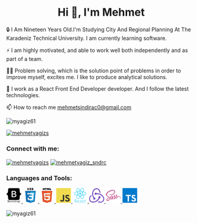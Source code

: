 <h1 align="center">Hi 👋, I'm Mehmet</h1>

🔒 I Am Nineteen Years Old.I'm Studying City And Regional Planning At The Karadeniz Technical University. I am currently learning software.
 
⚡ I am highly motivated, and able to work well both independently and as part of a team.

👨‍💻 Problem solving, which is the solution point of problems in order to improve myself, excites me. I like to produce analytical solutions.

🧳 I work as a React Front End Developer developer. And I follow the latest technologies.
                         
📫 How to reach me mehmetsindirac0@gmail.com


<p align="left"> <img src="https://komarev.com/ghpvc/?username=myagiz61&label=Profile%20views&color=0e75b6&style=flat" alt="myagiz61" /> </p>

<p align="left"> <a href="https://twitter.com/mehmetyagizs" target="blank"><img src="https://img.shields.io/twitter/follow/mehmetyagizs?logo=twitter&style=for-the-badge" alt="mehmetyagizs" /></a> </p>

<h3 align="left">Connect with me:</h3>
<p align="left">
<a href="https://twitter.com/mehmetyagizs" target="blank"><img align="center" src="https://raw.githubusercontent.com/rahuldkjain/github-profile-readme-generator/master/src/images/icons/Social/twitter.svg" alt="mehmetyagizs" height="30" width="40" /></a>
<a href="https://instagram.com/mehmetyagiz_sndrc" target="blank"><img align="center" src="https://raw.githubusercontent.com/rahuldkjain/github-profile-readme-generator/master/src/images/icons/Social/instagram.svg" alt="mehmetyagiz_sndrc" height="30" width="40" /></a>
</p>

<h3 align="left">Languages and Tools:</h3>
<p align="left"> <a href="https://getbootstrap.com" target="_blank" rel="noreferrer"> <img src="https://raw.githubusercontent.com/devicons/devicon/master/icons/bootstrap/bootstrap-plain-wordmark.svg" alt="bootstrap" width="40" height="40"/> </a> <a href="https://www.w3schools.com/css/" target="_blank" rel="noreferrer"> <img src="https://raw.githubusercontent.com/devicons/devicon/master/icons/css3/css3-original-wordmark.svg" alt="css3" width="40" height="40"/> </a> <a href="https://www.w3.org/html/" target="_blank" rel="noreferrer"> <img src="https://raw.githubusercontent.com/devicons/devicon/master/icons/html5/html5-original-wordmark.svg" alt="html5" width="40" height="40"/> </a> <a href="https://developer.mozilla.org/en-US/docs/Web/JavaScript" target="_blank" rel="noreferrer"> <img src="https://raw.githubusercontent.com/devicons/devicon/master/icons/javascript/javascript-original.svg" alt="javascript" width="40" height="40"/> </a> <a href="https://reactjs.org/" target="_blank" rel="noreferrer"> <img src="https://raw.githubusercontent.com/devicons/devicon/master/icons/react/react-original-wordmark.svg" alt="react" width="40" height="40"/> </a> <a href="https://redux.js.org" target="_blank" rel="noreferrer"> <img src="https://raw.githubusercontent.com/devicons/devicon/master/icons/redux/redux-original.svg" alt="redux" width="40" height="40"/> </a> <a href="https://sass-lang.com" target="_blank" rel="noreferrer"> <img src="https://raw.githubusercontent.com/devicons/devicon/master/icons/sass/sass-original.svg" alt="sass" width="40" height="40"/> </a> <a href="https://www.typescriptlang.org/" target="_blank" rel="noreferrer"> <img src="https://raw.githubusercontent.com/devicons/devicon/master/icons/typescript/typescript-original.svg" alt="typescript" width="40" height="40"/> </a> </p>

<p><img align="center" src="https://github-readme-stats.vercel.app/api/top-langs?username=myagiz61&show_icons=true&locale=en&layout=compact" alt="myagiz61" /></p>
